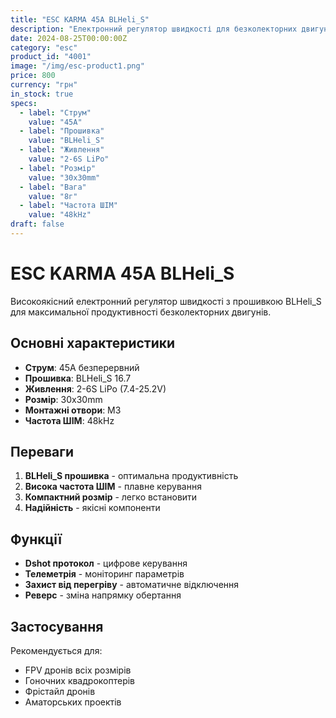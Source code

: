 ```yaml
---
title: "ESC KARMA 45A BLHeli_S"
description: "Електронний регулятор швидкості для безколекторних двигунів з прошивкою BLHeli_S"
date: 2024-08-25T00:00:00Z
category: "esc"
product_id: "4001"
image: "/img/esc-product1.png"
price: 800
currency: "грн"
in_stock: true
specs:
  - label: "Струм"
    value: "45A"
  - label: "Прошивка"
    value: "BLHeli_S"
  - label: "Живлення"
    value: "2-6S LiPo"
  - label: "Розмір"
    value: "30x30mm"
  - label: "Вага"
    value: "8г"
  - label: "Частота ШІМ"
    value: "48kHz"
draft: false
---
```


# ESC KARMA 45A BLHeli_S

Високоякісний електронний регулятор швидкості з прошивкою BLHeli_S для максимальної продуктивності безколекторних двигунів.

## Основні характеристики

- **Струм**: 45A безперервний
- **Прошивка**: BLHeli_S 16.7
- **Живлення**: 2-6S LiPo (7.4-25.2V)
- **Розмір**: 30x30mm
- **Монтажні отвори**: M3
- **Частота ШІМ**: 48kHz

## Переваги

1. **BLHeli_S прошивка** - оптимальна продуктивність
2. **Висока частота ШІМ** - плавне керування
3. **Компактний розмір** - легко встановити
4. **Надійність** - якісні компоненти

## Функції

- **Dshot протокол** - цифрове керування
- **Телеметрія** - моніторинг параметрів
- **Захист від перегріву** - автоматичне відключення
- **Реверс** - зміна напрямку обертання

## Застосування

Рекомендується для:
- FPV дронів всіх розмірів
- Гоночних квадрокоптерів
- Фрістайл дронів
- Аматорських проектів
